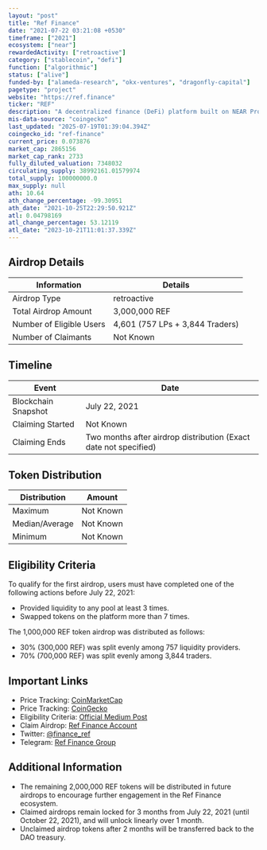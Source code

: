 ```yaml
---
layout: "post"
title: "Ref Finance"
date: "2021-07-22 03:21:08 +0530"
timeframe: ["2021"]
ecosystem: ["near"]
rewardedActivity: ["retroactive"]
category: ["stablecoin", "defi"]
function: ["algorithmic"]
status: ["alive"]
funded-by: ["alameda-research", "okx-ventures", "dragonfly-capital"]
pagetype: "project"
website: "https://ref.finance"
ticker: "REF"
description: "A decentralized finance (DeFi) platform built on NEAR Protocol, offering liquidity provision, swaps, and yield farming."
mis-data-source: "coingecko"
last_updated: "2025-07-19T01:39:04.394Z"
coingecko_id: "ref-finance"
current_price: 0.073876
market_cap: 2865156
market_cap_rank: 2733
fully_diluted_valuation: 7348032
circulating_supply: 38992161.01579974
total_supply: 100000000.0
max_supply: null
ath: 10.64
ath_change_percentage: -99.30951
ath_date: "2021-10-25T22:29:50.921Z"
atl: 0.04798169
atl_change_percentage: 53.12119
atl_date: "2023-10-21T11:01:37.339Z"
---
```


## Airdrop Details

| Information              | Details                         |
| ------------------------ | ------------------------------- |
| Airdrop Type             | retroactive                     |
| Total Airdrop Amount     | 3,000,000 REF                   |
| Number of Eligible Users | 4,601 (757 LPs + 3,844 Traders) |
| Number of Claimants      | Not Known                       |

## Timeline

| Event               | Date                                                             |
| ------------------- | ---------------------------------------------------------------- |
| Blockchain Snapshot | July 22, 2021                                                    |
| Claiming Started    | Not Known                                                        |
| Claiming Ends       | Two months after airdrop distribution (Exact date not specified) |

## Token Distribution

| Distribution   | Amount    |
| -------------- | --------- |
| Maximum        | Not Known |
| Median/Average | Not Known |
| Minimum        | Not Known |

## Eligibility Criteria

To qualify for the first airdrop, users must have completed one of the following actions before July 22, 2021:

- Provided liquidity to any pool at least 3 times.
- Swapped tokens on the platform more than 7 times.

The 1,000,000 REF token airdrop was distributed as follows:

- 30% (300,000 REF) was split evenly among 757 liquidity providers.
- 70% (700,000 REF) was split evenly among 3,844 traders.

## Important Links

- Price Tracking: [CoinMarketCap](https://coinmarketcap.com/currencies/ref-finance/)
- Price Tracking: [CoinGecko](https://www.coingecko.com/en/coins/ref-finance/)
- Eligibility Criteria: [Official Medium Post](https://rhea-finance.medium.com/ref-airdrop-for-early-adopters-60f27724b61e)
- Claim Airdrop: [Ref Finance Account](https://app.ref.finance/account)
- Twitter: [@finance_ref](https://twitter.com/finance_ref)
- Telegram: [Ref Finance Group](https://t.me/ref_finance)

## Additional Information

- The remaining 2,000,000 REF tokens will be distributed in future airdrops to encourage further engagement in the Ref Finance ecosystem.
- Claimed airdrops remain locked for 3 months from July 22, 2021 (until October 22, 2021), and will unlock linearly over 1 month.
- Unclaimed airdrop tokens after 2 months will be transferred back to the DAO treasury.